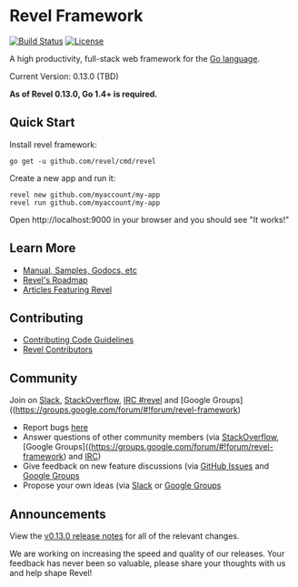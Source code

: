 # Revel Framework

[![Build Status](https://secure.travis-ci.org/revel/revel.svg?branch=master)](http://travis-ci.org/revel/revel)  [![License](https://img.shields.io/badge/license-MIT-blue.svg)](LICENSE)

A high productivity, full-stack web framework for the [Go language](http://www.golang.org).

Current Version: 0.13.0 (TBD)

**As of Revel 0.13.0, Go 1.4+ is required.**

## Quick Start

Install revel framework:

	go get -u github.com/revel/cmd/revel

Create a new app and run it:

	revel new github.com/myaccount/my-app
	revel run github.com/myaccount/my-app

Open http://localhost:9000 in your browser and you should see "It works!"

## Learn More

* [Manual, Samples, Godocs, etc](http://revel.github.com)
* [Revel's Roadmap](https://github.com/revel/revel/wiki/Roadmap)
* [Articles Featuring Revel](https://github.com/revel/revel/wiki/Articles)

## Contributing

* [Contributing Code Guidelines](https://github.com/revel/revel/blob/master/CONTRIBUTING.md)
* [Revel Contributors](https://github.com/revel/revel/graphs/contributors)

## Community

Join on [Slack](https://revelframework.slack.com), [StackOverflow](http://stackoverflow.com/questions/tagged/revel), [IRC #revel](http://webchat.freenode.net/?channels=%23revel&uio=d4) and [Google Groups]((https://groups.google.com/forum/#!forum/revel-framework)

* Report bugs [here](https://github.com/revel/revel/issues)
* Answer questions of other community members (via [StackOverflow](http://stackoverflow.com/questions/tagged/revel), [Google Groups]((https://groups.google.com/forum/#!forum/revel-framework) and [IRC](http://webchat.freenode.net/?channels=%23revel&uio=d4))
* Give feedback on new feature discussions (via [GitHub Issues](https://github.com/revel/revel/issues) and [Google Groups]((https://groups.google.com/forum/#!forum/revel-framework))
* Propose your own ideas (via [Slack](https://revelframework.slack.com) or [Google Groups]((https://groups.google.com/forum/#!forum/revel-framework))

## Announcements

View the [v0.13.0 release notes](https://github.com/revel/revel/releases/tag/v0.13.0)
for all of the relevant changes.

We are working on increasing the speed and quality of our releases. Your feedback has never been so valuable, please share your thoughts with us and help shape Revel!
